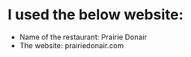 # I used the below website:

* Name of the restaurant: Prairie Donair
* The website: prairiedonair.com